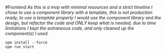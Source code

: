#Frontend
_As this is a mvp with minimal resources and a strict timeline I chose to use a component library with a template, this is not production ready, to use a template properly I would use the component library and the design, but refactor the code and ONLY keep what is needed, due to time limitations I kept the extraneous code, and only cleaned up the component(s) I used._

```
npm install --force 
npm run start
```